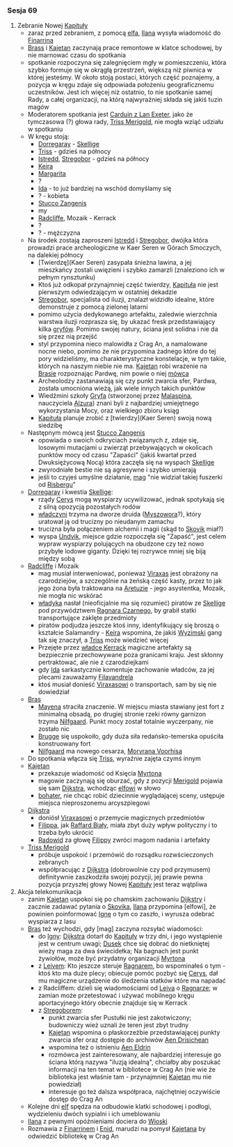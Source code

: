 ### Sesja 69
1. Zebranie Nowej [Kapituły](#r_kapitula)
    - zaraz przed zebraniem, z pomocą [elfa](#g_kajetan), [Ilana](#g_ilana) wysyła wiadomość do [Finarrina](#p_druid_finarrin)
    - [Brass](#p_bras) i [Kajetan](#g_kajetan) zaczynają prace remontowe w klatce schodowej, by nie marnować czasu do spotkania
    - spotkanie rozpoczyna się zalegnięciem mgły w pomieszczeniu, która szybko formuje się w okrągłą przestrzeń, większą niż piwnica w której jesteśmy. W około stoją postaci, których część poznajemy, a pozycja w kręgu zdaje się odpowiada położeniu geograficznemu uczestników. Jest ich więcej niż ostatnio, to nie spotkanie samej Rady, a całej organizacji, na którą najwyraźniej składa się jakiś tuzin magów
    - Moderatorem spotkania jest [Carduin z Lan Exeter](#p_carduin), jako że tymczasowa (?) głowa rady, [Triss Merigold](#p_triss_merigold), nie mogła wziąć udziału w spotkaniu
    - W kręgu stoją:
        - [Dorregaray](#p_dorregaray) - [Skellige](#l_wyspy_skellige)
        - [Triss](#p_triss_merigold) - gdzieś na północy
        - [Istredd](#p_istredd), [Stregobor](#p_stregobor) - gdzieś na północy
        - [Keira](#p_keira_metz)
        - [Margarita](#p_margarita)
        - ?
        - [Ida](#p_ida) - to już bardziej na wschód domyślamy się
        - ? - kobieta
        - [Stucco Zangenis](#p_zangenis)
        - my
        - [Radcliffe](#p_radcliffe), Mozaik - Kerrack
        - ?
        - ? - mężczyzna
    - Na środek zostają zaproszeni [Istredd](#p_istredd) i [Stregobor](#p_stregobor), dwójka która prowadzi prace archeologiczne w Kaer Seren w Górach Smoczych, na dalekiej północy
        - [Twierdzę](Kaer Seren) zasypała śnieżna lawina, a jej mieszkańcy zostali uwięzieni i szybko zamarzli (znaleziono ich w pełnym rynsztunku)
        - Ktoś już odkopał przynajmniej część twierdzy, [Kapituła](#r_kapitula) nie jest pierwszym odwiedzającym w ostatniej dekadzie
        - [Stregobor](#p_stregobor), specjalista od iluzji, znalazł widzidło idealne, które demonstruje z pomocą zielonej latarni
        - pomimo użycia dedykowanego artefaktu, zaledwie wierzchnia warstwa iluzji rozprasza się, by ukazać fresk przedstawiający kilka [gryfów](#b_gryf). Pomimo swojej natury, ściana jest solidna i nie da się przez nią przejść
        - styl przypomina nieco malowidła z Crag An, a namalowane nocne niebo, pomimo że nie przypomina żadnego które do tej pory widzieliśmy, ma charakterystyczne konstelacje, w tym takie, których na naszym niebie nie ma. [Kajetan](#g_kajetan) robi wrażenie na [Brasie](#p_bras) rozpoznając Pardwę, nim powie o niej [mówca](#p_stregobor)
        - Archeolodzy zastanawiają się czy punkt zwarcia sfer, Pardwa, została umocniona wieżą, jak wiele innych takich punktów
        - Wiedźmini szkoły [Gryfa](#b_gryf) (stworzonej przez [Malaspina](#p_malaspin), nauczyciela [Alzura](#p_alzur)) znani byli z najbardziej umiejętnego wykorzystania Mocy, oraz wielkiego zbioru ksiąg
        - [Kapituła](#r_kapitula) planuje zrobić z [twierdzy](Kaer Seren) swoją nową siedzibę
    - Następnym mówcą jest [Stucco Zangenis](#p_zangenis)
        - opowiada o swoich odkryciach związanych z, zdaje się, losowymi mutacjami u zwierząt przebywających w okolicach punktów mocy od czasu "Zapaści" (jakiś kwartał przed Dwuksiężycową Nocą) która zaczęła się na wyspach [Skellige](#l_wyspy_skellige)
        - zwyrodniałe bestie nie są agresywne i szybko umierają
        - jeśli to czyjeś umyślne działanie, [mag](#p_zangenis) "nie widział takiej fuszerki od [Risbergu](#l_gora_cremora)"
    - [Dorregaray](#p_dorregaray) i kwestia [Skellige](#l_wyspy_skellige):
        - rządy [Cerys](#p_cerys) mogą wyspiarzy ucywilizować, jednak spotykają się z silną opozycją pozostałych rodów
        - [władczyni](#p_cerys) trzyma na dworze druida ([Myszowora](#p_myszowor)?), który uratował ją od trucizny po nieudanym zamachu
        - trucizna była połączeniem alchemii i magii (skąd to [Skovik](#p_skovik) miał?)
        - wyspa [Undvik](#l_undvik), miejsce gdzie rozpoczęła się "Zapaść", jest celem wypraw wyspiarzy polujących na obudzone czy też nowo przybyłe lodowe giganty. Dzięki tej rozrywce mniej się biją między sobą
    - [Radcliffe](#p_radcliffe) i Mozaik
        - mag musiał interweniować, ponieważ [Viraxas](#p_ksiaze_viraxas) jest obrażony na czarodziejów, a szczególnie na żeńską część kasty, przez to jak jego żona była traktowana na [Aretuzie](#l_wyspa_thanedd) - jego asystentka, Mozaik, nie mogła nic wskórać
        - [władyka](#p_ksiaze_viraxas) nasłał (nieoficjalnie ma się rozumieć) piratów ze [Skellige](#l_wyspy_skellige) pod przywództwem [Ragnara Czarnego](#p_ragnar), by grabił statki transportujące zaklęte przedmioty
        - piratów podjudza jeszcze ktoś inny, identyfikujący się broszą o kształcie Salamandry - [Keira](#p_keira_metz) wspomina, że jakiś [Wyzimski](#l_wyzima) gang tak się znaczył, a [Triss](#p_triss_merigold) może wiedzieć więcej
        - Przejęte przez [władcę Kerrack](#p_ksiaze_viraxas) magiczne artefakty są bezpiecznie przechowywane poza granicami kraju. Jest skłonny pertraktować, ale nie z czarodziejkami
        - gdy [Ida](#p_ida) sarkastycznie komentuje zachowanie władców, za jej plecami zauważamy [Filavandrela](#p_filavandrel)
        - ktoś musiał donieść [Viraxasowi](#p_ksiaze_viraxas) o transportach, sam by się nie dowiedział
    - [Bras](#p_bras)
        - [Mayena](#l_mayena) straciła znaczenie. W miejscu miasta stawiany jest fort z minimalną obsadą, po drugiej stronie rzeki równy garnizon trzyma [Nilfgaard](#l_nilfgaard). Punkt mocy został totalnie wyczerpany, nie zostało nic
        - [Brugge](#l_m_brugge) się uspokoiło, gdy duża siła redańsko-temerska opuściła konstruowany fort
        - [Nilfgaard](#l_nilfgaard) ma nowego cesarza, [Morvrana Voorhisa](#p_morvran)
    - Do spotkania włącza się [Triss](#p_triss_merigold), wyraźnie zajęta czymś innym
    - [Kajetan](#g_kajetan)
        - przekazuje wiadomość od Księcia [Myrtona](#p_lord_myrton)
        - magowie zaczynają się oburzać, gdy z pozycji [Merigold](#p_triss_merigold) pojawia się sam  [Dijkstra](#p_dijkstra), wchodząc [elfowi](#g_kajetan) w słowo
        - [bohater](#g_kajetan), nie chcąc robić dziecinnie wyglądającej sceny, ustępuje miejsca nieproszonemu arcyszpiegowi
    - [Dijkstra](#p_dijkstra)
        - doniósł [Viraxasowi](#p_ksiaze_viraxas) o przemycie magicznych przedmiotów
        - [Filippa](#p_filippa_eilhart), jak [Raffard Biały](#p_raffard), miała zbyt duży wpływ polityczny i to trzeba było ukrócić
        - [Radowid](#p_krol_radowid) za głowę [Filippy](#p_filippa_eilhart) zwróci magom nadania i artefakty
    - [Triss Merigold](#p_triss_merigold)
        - próbuje uspokoić i przemówić do rozsądku rozwścieczonych zebranych
        - współpracując z [Dijkstrą](#p_dijkstra) (dobrowolnie czy pod przymusem) definitywnie zaszkodziła swojej pozycji, jej prawie pewna pozycja przyszłej głowy Nowej [Kapituły](#r_kapitula) jest teraz wątpliwa
2. Akcja telekomunikacja
    - zanim [Kajetan](#g_kajetan) uspokoi się po chamskim zachowaniu [Dijkstry](#p_dijkstra) i zacznie zadawać pytania o [Skovika](#p_skovik), [Ilana](#g_ilana) przypomina [elfowi], że powinien poinformować [Ignę](#p_igna) o tym co zaszło, i wyrusza odebrać wyspiarza z lasu
    - [Bras](#p_bras) też wychodzi, gdy [mag] zaczyna rozsyłać wiadomości:
        - do [Igny](#p_igna): [Dijkstra](#p_dijkstra) dotarł do [Kapituły](#r_kapitula) w trzy dni, i jego wystąpienie jest w centrum uwagi; [Dusek](#p_dusek) chce się dobrać do nietkniętej wieży maga za dwa świecidełka; Na bagnach jest punkt żywiołów, może być przydatny organizacji [Myrtona](#p_lord_myrton)
        - z [Leivem](#p_leiv): Kto jeszcze steruje [Ragnarem](#p_ragnar), bo wspominałeś o tym - ktoś kto ma duże plecy; obiecuje pomóc pozbyć się [Cerys](#p_cerys), dał mu magiczne urządzenie do śledzenia statków które ma napadać
        - z Radcliffem: dzieli się wiadomościami od [Leiva](#p_leiv) o [Ragnarze](#p_ragnar); w zamian może przetestować i używać mobilnego kręgu aportacyjnego który obecnie znajduje się w Kerrack
        - z [Stregoborem](#p_stregobor):
            - punkt zwarcia sfer Pustułki nie jest zakotwiczony; budowniczy wież uznali że teren jest zbyt trudny
            - [Kajetan](#g_kajetan) wspomina o płaskorzeźbie przedstawiającej punkty zwarcia sfer oraz dostępie do archiwów [Aen Drisichean](#r_aen_drisichean)
            - wspomina też o istnieniu [Aen Eldrin](#r_aen_eldrin)
            - rozmówca jest zainteresowany, ale najbardziej interesuje go ściana którą nazywa "iluzją idealną", chciałby aby poszukać informacji na ten temat w bibliotece w Crag An (nie wie że biblioteka jest właśnie tam - przynajmniej [Kajetan](#g_kajetan) mu nie powiedział)
            - interesuje go też dalsza współpraca, najchętniej oczywiście dostęp do Crag An
    - Kolejne dni [elf](#g_kajetan) spędza na odbudowie klatki schodowej i podłogi, wydzieleniu dwóch sypialni i ich umeblowaniu
    - [Ilana](#g_ilana) z pewnymi opóźnieniami dociera do [Wioski](#l_wioska)
    - Rozmawia z [Finarrinem](#p_druid_finarrin) i [Enid](#p_enid), marudzi na pomysł [Kajetana](#g_kajetan) by odwiedzić bibliotekę w Crag An